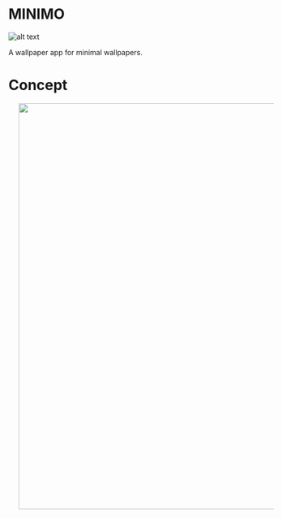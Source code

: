 # MINIMO

![alt text](https://github.com/vicky7230/MINIMO/blob/master/app/src/main/res/mipmap-xhdpi/ic_launcher.png "Logo")

A wallpaper app for minimal wallpapers.

# Concept

<img width='800' hspace='20' src='https://github.com/vicky7230/MINIMO/blob/master/app/src/main/res/drawable/playstore_icon.png' />
